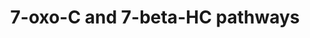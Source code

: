 ---
annotations:
- id: DOID:0070114
  parent: genetic disease
  type: Disease Ontology
  value: Niemann-Pick disease type C2
- id: PW:0001304
  parent: classic metabolic pathway
  type: Pathway Ontology
  value: cholesterol metabolic pathway
- id: DOID:14692
  parent: genetic disease
  type: Disease Ontology
  value: Smith-Lemli-Opitz syndrome
- id: PW:0001650
  parent: disease pathway
  type: Pathway Ontology
  value: Smith-Lemli-Opitz Syndrome pathway
- id: DOID:0070113
  parent: genetic disease
  type: Disease Ontology
  value: Niemann-Pick disease type C1
- id: PW:0000002
  parent: classic metabolic pathway
  type: Pathway Ontology
  value: classic metabolic pathway
- id: DOID:0070111
  parent: genetic disease
  type: Disease Ontology
  value: Niemann-Pick disease type A
- id: DOID:0070112
  parent: genetic disease
  type: Disease Ontology
  value: Niemann-Pick disease type B
authors:
- DeSl
- Eweitz
- Egonw
- Conroy lipids
- Ash iyer
communities:
- IEM
- Lipids
description: 'The Oxysterol group of compounds are oxygenated derivatives of cholesterol
  or its sterol precursors, e.g. 7-dehydrocholesterol (7-DHC) or desmosterol. There
  are three mechanisms leading to the formation of oxysterols:  1. Enzymatically (first
  steps of sterol metabolism, being intermediates for the formation of steroid hormones,
  bile acids and 1,25-dihydroxyvitamin D3); see [https://www.wikipathways.org/index.php/Pathway:WP4545
  WP4545].   2. Non-enzymatically by encountering reactive oxygen species (ROS), providing
  a second pool of metabolites (this pool also includes oxidized cholesterol molecules
  taken in from diet); described in this pathway.  3. Generation by the gut microflora
  and uptake through the enterohepatic circulation.   Previously oxysterols where
  though to be inactive metabolic intermediates, however recent findings have established
  that these metabolites are involved in cholesterol homoeostasis, can be ligands
  to nuclear and G protein-coupled receptors and biomarkers of diseases (for example
  Niemann-Pick disease).  This pathway describes Figure 4 and 5 from Griffiths et
  al (2020) [https://dx.doi.org/10.1016%2Fj.prostaglandins.2019.106381] and was extended
  with disease information.'
last-edited: 2023-04-14
ndex: e875547b-8b75-11eb-9e72-0ac135e8bacf
organisms:
- Homo sapiens
redirect_from:
- /index.php/Pathway:WP5064
- /instance/WP5064
- /instance/WP5064_r126191
revision: r126191
schema-jsonld:
- '@context': https://schema.org/
  '@id': https://wikipathways.github.io/pathways/WP5064.html
  '@type': Dataset
  creator:
    '@type': Organization
    name: WikiPathways
  description: 'The Oxysterol group of compounds are oxygenated derivatives of cholesterol
    or its sterol precursors, e.g. 7-dehydrocholesterol (7-DHC) or desmosterol. There
    are three mechanisms leading to the formation of oxysterols:  1. Enzymatically
    (first steps of sterol metabolism, being intermediates for the formation of steroid
    hormones, bile acids and 1,25-dihydroxyvitamin D3); see [https://www.wikipathways.org/index.php/Pathway:WP4545
    WP4545].   2. Non-enzymatically by encountering reactive oxygen species (ROS),
    providing a second pool of metabolites (this pool also includes oxidized cholesterol
    molecules taken in from diet); described in this pathway.  3. Generation by the
    gut microflora and uptake through the enterohepatic circulation.   Previously
    oxysterols where though to be inactive metabolic intermediates, however recent
    findings have established that these metabolites are involved in cholesterol homoeostasis,
    can be ligands to nuclear and G protein-coupled receptors and biomarkers of diseases
    (for example Niemann-Pick disease).  This pathway describes Figure 4 and 5 from
    Griffiths et al (2020) [https://dx.doi.org/10.1016%2Fj.prostaglandins.2019.106381]
    and was extended with disease information.'
  keywords:
  - (25R)26-Hydroxy-7-oxocholesterol
  - 3b,24R-Dihydroxy-7-oxocholest-5-en-(25R)26-oyl-CoA
  - 3b,5a,6b,24R-Tetrahydroxycholestan-(25R)26-oyl-CoA
  - 3b,5a,6b-Trihydroxycholan-24-oic acid
  - 3b,5a,6b-Trihydroxycholan-24-oyl-CoA
  - 3b,5a,6b-Trihydroxycholan-24-oyl-glycine
  - 3b,5a,6b-Trihydroxycholestan-(25R)26-oic acid
  - 3b,5a-DiH-cholestan-6-one
  - 3b,7b,24R-Trihydroxycholest-5-en-(25R)26-oyl-CoA
  - 3b,7b-Dihydroxychol-5-en-24-oic acid
  - 3b,7b-Dihydroxychol-5-en-24-oyl-CoA
  - 3b,7b-Dihydroxychol-5-en-24-oyl-glycine
  - 3b,7b-Dihydroxycholest-5-en-(25R)26-oic acid
  - 3b-Hydroxy-7-oxochol-5-en-24-oic acid
  - 3b-Hydroxy-7-oxochol-5-en-24-oyl-CoA
  - 3b-Hydroxy-7-oxochol-5-en-24-oyl-glycine
  - 3b-Hydroxy-7-oxocholest-5-en-(25R)26-oic acid
  - 5a,6a-Epoxycholesterol
  - 7-Dehydrocholesterol
  - 7-Oxocholesterol
  - 7b,(25R)26-Dihydroxycholesterol
  - 7b-Hydroxycholesterol
  - 7b-Peroxycholesterol
  - ACOT
  - ACOT1
  - ACOT11
  - ACOT12
  - ACOT13
  - ACOT15
  - ACOT2
  - ACOT4
  - ACOT6
  - ACOT7
  - ACOT7L
  - ACOT8
  - ACOT9
  - ACOX2
  - AMACR
  - BAAT
  - BACS (SLC27A5)
  - CYP27A1
  - CYP7A1
  - ChEH
  - Cholestane-3b,5a,6b,(25R)26-tetrol
  - Cholestane-3b,5a,6b-triol
  - Cholesterol
  - D8D7I
  - DBP
  - DHCR7
  - Dendrogenin A
  - HSD11B1
  - HSD11B2
  - NPC1
  - NPC2
  - SCPx (SCP2)
  - VLCS (SLC27A2)
  license: CC0
  name: 7-oxo-C and 7-beta-HC pathways
seo: CreativeWork
title: 7-oxo-C and 7-beta-HC pathways
wpid: WP5064
---